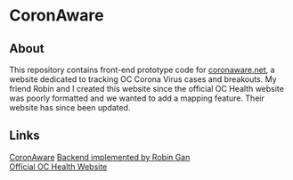 # CoronAware

## About
This repository contains front-end prototype code for [coronaware.net](http://coronaware.net), a website dedicated to tracking OC Corona Virus cases and breakouts.  My friend Robin and I created this website since the official OC Health website was poorly formatted and we wanted to add a mapping feature.  Their website has since been updated.

## Links
[CoronAware](http://coronaware.net)
[Backend implemented by Robin Gan](https://github.com/robingan7/coronaware.net)  
[Official OC Health Website](https://occovid19.ochealthinfo.com/coronavirus-in-oc)
